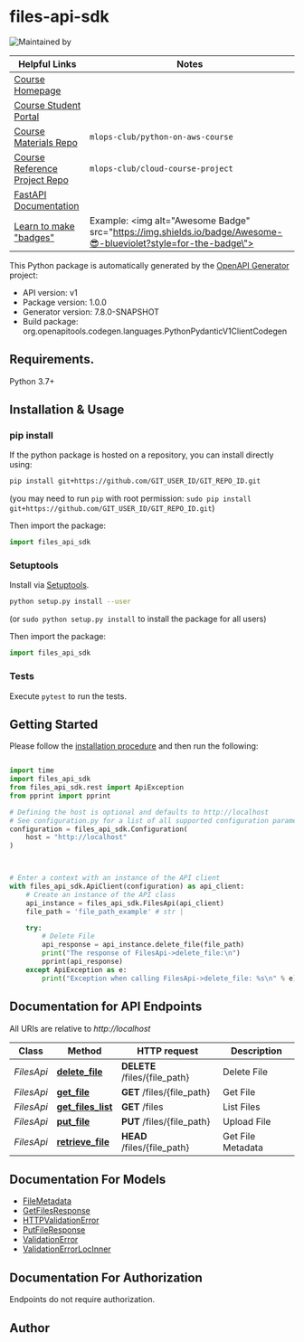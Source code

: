 # files-api-sdk
![Maintained by](https://img.shields.io/badge/Maintained%20by-MLOps%20Club-05998B?style=for-the-badge)

| Helpful Links | Notes |
| --- | --- |
| [Course Homepage](https://mlops-club.org) | |
| [Course Student Portal](https://courses.mlops-club.org) | |
| [Course Materials Repo](https://github.com/mlops-club/python-on-aws-course.git) | `mlops-club/python-on-aws-course` |
| [Course Reference Project Repo](https://github.com/mlops-club/cloud-course-project.git) | `mlops-club/cloud-course-project` |
| [FastAPI Documentation](https://fastapi.tiangolo.com/) | |
| [Learn to make \"badges\"](https://shields.io/) | Example: <img alt=\"Awesome Badge\" src=\"https://img.shields.io/badge/Awesome-😎-blueviolet?style=for-the-badge\"> |


This Python package is automatically generated by the [OpenAPI Generator](https://openapi-generator.tech) project:

- API version: v1
- Package version: 1.0.0
- Generator version: 7.8.0-SNAPSHOT
- Build package: org.openapitools.codegen.languages.PythonPydanticV1ClientCodegen

## Requirements.

Python 3.7+

## Installation & Usage
### pip install

If the python package is hosted on a repository, you can install directly using:

```sh
pip install git+https://github.com/GIT_USER_ID/GIT_REPO_ID.git
```
(you may need to run `pip` with root permission: `sudo pip install git+https://github.com/GIT_USER_ID/GIT_REPO_ID.git`)

Then import the package:
```python
import files_api_sdk
```

### Setuptools

Install via [Setuptools](http://pypi.python.org/pypi/setuptools).

```sh
python setup.py install --user
```
(or `sudo python setup.py install` to install the package for all users)

Then import the package:
```python
import files_api_sdk
```

### Tests

Execute `pytest` to run the tests.

## Getting Started

Please follow the [installation procedure](#installation--usage) and then run the following:

```python

import time
import files_api_sdk
from files_api_sdk.rest import ApiException
from pprint import pprint

# Defining the host is optional and defaults to http://localhost
# See configuration.py for a list of all supported configuration parameters.
configuration = files_api_sdk.Configuration(
    host = "http://localhost"
)



# Enter a context with an instance of the API client
with files_api_sdk.ApiClient(configuration) as api_client:
    # Create an instance of the API class
    api_instance = files_api_sdk.FilesApi(api_client)
    file_path = 'file_path_example' # str | 

    try:
        # Delete File
        api_response = api_instance.delete_file(file_path)
        print("The response of FilesApi->delete_file:\n")
        pprint(api_response)
    except ApiException as e:
        print("Exception when calling FilesApi->delete_file: %s\n" % e)

```

## Documentation for API Endpoints

All URIs are relative to *http://localhost*

Class | Method | HTTP request | Description
------------ | ------------- | ------------- | -------------
*FilesApi* | [**delete_file**](docs/FilesApi.md#delete_file) | **DELETE** /files/{file_path} | Delete File
*FilesApi* | [**get_file**](docs/FilesApi.md#get_file) | **GET** /files/{file_path} | Get File
*FilesApi* | [**get_files_list**](docs/FilesApi.md#get_files_list) | **GET** /files | List Files
*FilesApi* | [**put_file**](docs/FilesApi.md#put_file) | **PUT** /files/{file_path} | Upload File
*FilesApi* | [**retrieve_file**](docs/FilesApi.md#retrieve_file) | **HEAD** /files/{file_path} | Get File Metadata


## Documentation For Models

 - [FileMetadata](docs/FileMetadata.md)
 - [GetFilesResponse](docs/GetFilesResponse.md)
 - [HTTPValidationError](docs/HTTPValidationError.md)
 - [PutFileResponse](docs/PutFileResponse.md)
 - [ValidationError](docs/ValidationError.md)
 - [ValidationErrorLocInner](docs/ValidationErrorLocInner.md)


<a id="documentation-for-authorization"></a>
## Documentation For Authorization

Endpoints do not require authorization.


## Author




